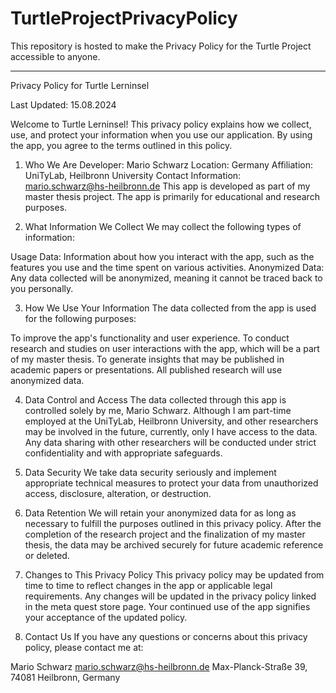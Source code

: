 # TurtleProjectPrivacyPolicy
This repository is hosted to make the Privacy Policy for the Turtle Project accessible to anyone.

____________________________________________________________________

Privacy Policy for Turtle Lerninsel

Last Updated: 15.08.2024

Welcome to Turtle Lerninsel! This privacy policy explains how we collect, use, and protect your information when you use our application. By using the app, you agree to the terms outlined in this policy.

1. Who We Are
Developer: Mario Schwarz
Location: Germany
Affiliation: UniTyLab, Heilbronn University
Contact Information: mario.schwarz@hs-heilbronn.de
This app is developed as part of my master thesis project. The app is primarily for educational and research purposes.

2. What Information We Collect
We may collect the following types of information:

Usage Data: Information about how you interact with the app, such as the features you use and the time spent on various activities.
Anonymized Data: Any data collected will be anonymized, meaning it cannot be traced back to you personally.

3. How We Use Your Information
The data collected from the app is used for the following purposes:

To improve the app's functionality and user experience.
To conduct research and studies on user interactions with the app, which will be a part of my master thesis.
To generate insights that may be published in academic papers or presentations. All published research will use anonymized data.

4. Data Control and Access
The data collected through this app is controlled solely by me, Mario Schwarz.
Although I am part-time employed at the UniTyLab, Heilbronn University, and other researchers may be involved in the future, currently, only I have access to the data.
Any data sharing with other researchers will be conducted under strict confidentiality and with appropriate safeguards.

6. Data Security
We take data security seriously and implement appropriate technical measures to protect your data from unauthorized access, disclosure, alteration, or destruction.

7. Data Retention
We will retain your anonymized data for as long as necessary to fulfill the purposes outlined in this privacy policy. After the completion of the research project and the finalization of my master thesis, the data may be archived securely for future academic reference or deleted.

8. Changes to This Privacy Policy
This privacy policy may be updated from time to time to reflect changes in the app or applicable legal requirements. Any changes will be updated in the privacy policy linked in the meta quest store page. Your continued use of the app signifies your acceptance of the updated policy.

9. Contact Us
If you have any questions or concerns about this privacy policy, please contact me at:

Mario Schwarz
mario.schwarz@hs-heilbronn.de
Max-Planck-Straße 39,
74081 Heilbronn,
Germany
